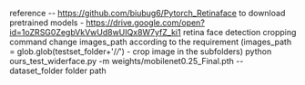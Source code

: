 reference -- https://github.com/biubug6/Pytorch_Retinaface
to download pretrained models - https://drive.google.com/open?id=1oZRSG0ZegbVkVwUd8wUIQx8W7yfZ_ki1
retina face detection cropping command
change images_path according to the requirement (images_path = glob.glob(testset_folder+'/*/*') - crop image in the subfolders)
python ours_test_widerface.py -m weights/mobilenet0.25_Final.pth --dataset_folder folder path

